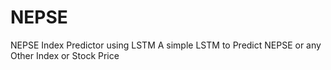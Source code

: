 # NEPSE
NEPSE Index Predictor using LSTM
A simple LSTM to Predict NEPSE or any Other Index or Stock Price
